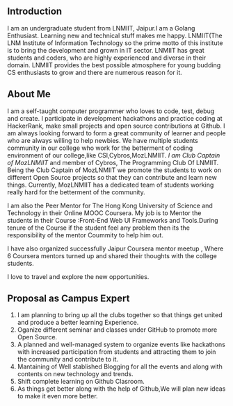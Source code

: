 ## Introduction 
I am an undergraduate student from LNMIIT, Jaipur.I am a Golang Enthusiast.
Learning new and technical stuff makes me happy.
LNMIIT(The LNM Institute of Information Technology so the prime motto of this institute is to bring the development and grown in IT sector.
LNMIIT has great students and coders, who are highly experienced and diverse in their domain.
LNMIIT provides the best possible atmosphere for young budding CS enthusiasts to grow and there are numerous reason for it.

## About Me
I am a self-taught computer programmer who loves to code, test, debug and create. I participate in development hackathons and practice coding at HackerRank,
make small projects and open source contributions at Github.
I am always looking forward to form a great community of learner and people who are always willing to help newbies. 
We have multiple students community in our college who work for the betterment of coding environment of our college,like CSI,Cybros,MozLNMIIT.
*I am  Club Captain of MozLNMIIT* and member of Cybros, The Programming Club Of LNMIIT.
Being the Club Captain of MozLNMIIT we promote the students to work on different Open Source projects so that they can contribute and learn new things.
Currently, MozLNMIIT has a dedicated team of students working really hard for the betterment of the community.

I am also the Peer Mentor for The Hong Kong University of Science and Technology in their Online MOOC Coursera.
My job is to Mentor the students in their Course :Front-End Web UI Frameworks and Tools.During tenure of the Course if the student feel any problem 
then its the responsibility of the mentor Coummity to help him out.

I have also organized successfully Jaipur Coursera mentor meetup , Where 6 Coursera mentors turned up and shared their thoughts with the college students.

I love to travel and explore the new opportunities.

## Proposal as Campus Expert 
1. I am planning to bring up all the clubs together so that things get united and produce a better learning Experience.
2. Oganize different seminar and classes under GitHub  to promote more Open Source.
3. A planned and well-managed system to organize events like hackathons with increased participation from students and attracting them to join the community and contribute to it.
4. Mantaining of Well stablished Blogging for all the events and along with contents on new technology and trends.
5. Shift complete learning on Github Clasroom.
6. As things get better along with the help of Github,We will plan new ideas to make it even more better.
